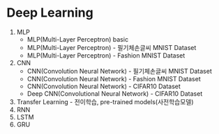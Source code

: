 # Deep Learning
1) MLP
    - MLP(Multi-Layer Perceptron) basic
    - MLP(Multi-Layer Perceptron) - 필기체손글씨 MNIST Dataset
    - MLP(Multi-Layer Perceptron) - Fashion MNIST Dataset
2) CNN
    - CNN(Convolution Neural Network) - 필기체손글씨 MNIST Dataset
    - CNN(Convolution Neural Network) - Fashion MNIST Dataset
    - CNN(Convolution Neural Network) - CIFAR10 Dataset
    - Deep CNN(Convolutional Neural Network) - CIFAR10 Dataset
3) Transfer Learning - 전이학습, pre-trained models(사전학습모델)
4) RNN
5) LSTM
6) GRU
